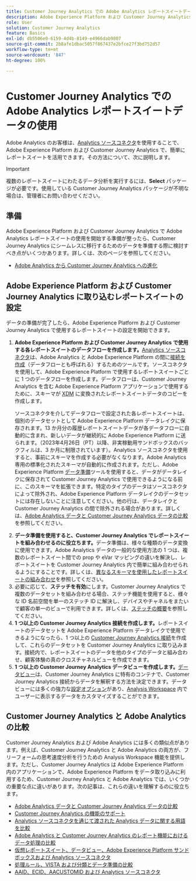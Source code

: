 ```yaml
---
title: Customer Journey Analytics での Adobe Analytics レポートスイートデータの使用
description: Adobe Experience Platform および Customer Journey Analytics に取り込むための Adobe Analytics レポートスイートの設定方法
role: User
solution: Customer Journey Analytics
feature: Basics
exl-id: db5506e0-6159-4d4b-8149-e4966dab9807
source-git-commit: 2b8afe1dbac5057f867437e2bfce27f3bd752d57
workflow-type: tm+mt
source-wordcount: '847'
ht-degree: 100%

---
```


# Customer Journey Analytics での Adobe Analytics レポートスイートデータの使用

Adobe Analytics のお客様は、[Analytics ソースコネクタ](https://experienceleague.adobe.com/docs/experience-platform/sources/connectors/adobe-applications/analytics.html?lang=ja)を使用することで、Adobe Experience Platform および Customer Journey Analytics で、簡単にレポートスイートを活用できます。その方法について、次に説明します。

>[!IMPORTANT]
>
>複数のレポートスイートにわたるデータ分析を実行するには、**Select** パッケージが必要です。使用している Customer Journey Analytics パッケージが不明な場合は、管理者にお問い合わせください。

## 準備

Adobe Experience Platform および Customer Journey Analytics で Adobe Analytics レポートスイートの使用を開始する準備が整ったら、Customer Journey Analytics にシームレスに移行するためのデータを準備する際に検討すべき点がいくつかあります。詳しくは、次のページを参照してください。

* [Adobe Analytics から Customer Journey Analytics への進化](/help/getting-started/aa-to-cja.md)

## Adobe Experience Platform および Customer Journey Analytics に取り込むレポートスイートの設定

データの準備が完了したら、Adobe Experience Platform および Customer Journey Analytics で使用するレポートスイートの設定を開始できます。

1. **Adobe Experience Platform および Customer Journey Analytics で使用する各レポートスイートのデータフローを作成します。**[Analytics ソースコネクタ](https://experienceleague.adobe.com/docs/experience-platform/sources/connectors/adobe-applications/analytics.html?lang=ja)は、Adobe Analytics と Adobe Experience Platform の間に[接続を作成](/help/connections/create-connection.md)（データフローとも呼ばれる）するためのツールです。ソースコネクタを使用して、Adobe Experience Platform で使用するレポートスイートごとに 1 つのデータフローを作成します。データフローは、Customer Journey Analytics を含む Adobe Experience Platform アプリケーションで使用するために、スキーマが [XDM](https://experienceleague.adobe.com/docs/platform-learn/tutorials/schemas/schemas-and-experience-data-model.html?lang=ja) に変換されたレポートスイートデータのコピーを作成します。<p>ソースコネクタを介してデータフローで設定された各レポートスイートは、個別のデータセットとして Adobe Experience Platform データレイクに保存されます。13 か月分の履歴レポートスイートデータが各データフローに自動的に含まれ、新しいデータが継続的に Adobe Experience Platform に送られます。（2023年4月26日（PT）以降、非実稼動用サンドボックスのバックフィルは、3 か月に制限されています）。Analytics ソースコネクタを使用すると、事前にスキーマを作成する必要がなくなります。Adobe Analytics 専用の標準化されたスキーマが自動的に作成されます。ただし、Adobe Experience Platform [データ準備](https://experienceleague.adobe.com/docs/experience-platform/data-prep/home.html?lang=ja)ツールを使用すると、データがデータレイクに保存されて Customer Journey Analytics で使用できるようになる前に、このスキーマを拡張できます。特定のタイプのデータはソースコネクタによって除外され、Adobe Experience Platform データレイクのデータセットには存在しないことに注意してください。他の行は、データレイクと Customer Journey Analytics の間で除外される場合があります。詳しくは、[Adobe Analytics データと Customer Journey Analytics データの比較](/help/troubleshooting/compare.md)を参照してください。
1. **データ準備を使用すると、Customer Journey Analytics でレポートスイートを組み合わせるのに役立ちます。**&#x200B;データ準備は、様々な種類のデータ変換に使用できます。Adobe Analytics データの一般的な使用方法の 1 つは、複数のレポートスイート間での prop や eVar マッピングの違いを解決し、レポートスイートを Customer Journey Analytics 内で簡単に組み合わせられるようにすることです。詳しくは、[異なるスキーマを使用したレポートスイートの組み合わせ](/help/use-cases/aa-data/combine-report-suites.md)を参照してください。
1. 必要に応じて、**ステッチを有効**&#x200B;にします。Customer Journey Analytics で複数のデータセットを組み合わせる場合、ステッチ機能を使用すると、様々な ID 名前空間を単一のステッチ ID に解決し、デバイスやチャネルをまたいで顧客の単一のビューで利用できます。詳しくは、[ステッチの概要](../../stitching/overview.md)を参照してください。
1. **1 つ以上の Customer Journey Analytics 接続を作成します。**&#x200B;レポートスイートのデータセットを Adobe Experience Platform データレイクで使用できるようになったら、1 つ以上の [Customer Journey Analytics 接続](/help/connections/overview.md)を作成して、これらのデータセットを Customer Journey Analytics に取り込みます。接続内で、レポートスイートのデータを他のタイプのデータと組み合わせ、顧客体験の真のクロスチャネルビューを作成できます。
1. **1 つ以上の Customer Journey Analytics データビューを作成します。**[データビュー](/help/data-views/data-views.md)は、Customer Journey Analytics に特有のコンテナで、Customer Journey Analytics 接続からデータを解釈する方法を決定できます。データビューには多くの強力な[設定オプション](/help/data-views/create-dataview.md)があり、[Analysis Workspace](/help/analysis-workspace/home.md) 内でユーザーに表示するデータをカスタマイズすることができます。

## Customer Journey Analytics と Adobe Analytics の比較

Customer Journey Analytics および Adobe Analytics には多くの類似点があります。例えば、Customer Journey Analytics と Adobe Analytics の両方が、フリーフォームの思考速度分析を行うための Analysis Workspace 機能を提供します。ただし、Customer Journey Analytics は Adobe Experience Platform 内のアプリケーションで、Adobe Experience Platform をデータ取り込みに利用するため、Customer Journey Analytics と Adobe Analytics では、いくつかの重要な点に違いがあります。次の記事は、これらの違いを理解するのに役立ちます。

* [Adobe Analytics データと Customer Journey Analytics データの比較](/help/troubleshooting/compare.md)
* [Customer Journey Analytics の機能のサポート](/help/getting-started/aa-vs-cja/cja-aa.md)
* [Analytics ソースコネクタを通じて渡された Analytics データに関する用語を比較](/help/getting-started/aa-vs-cja/terminology.md)
* [Adobe Analytics と Customer Journey Analytics のレポート機能におけるデータ処理の比較](/help/getting-started/aa-vs-cja/data-processing-comparisons.md)
* [仮想レポートスイート、データビュー、Adobe Experience Platform サンドボックスおよび Analytics ソースコネクタ](/help/getting-started/aa-vs-cja/vrs-dataview-sandbox-adc.md)
* [処理ルール、VISTA および分類とデータ準備の比較](/help/getting-started/aa-vs-cja/pr-vista-dataprep.md)
* [AAID、ECID、AACUSTOMID および Analytics ソースコネクタ](/help/getting-started/aa-vs-cja/aaid-ecid-adc.md)
